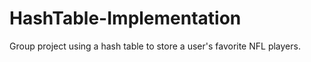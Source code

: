# HashTable-Implementation
Group project using a hash table to store a user's favorite NFL players.
